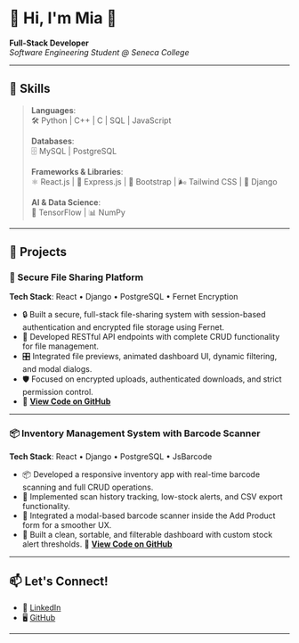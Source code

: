 # 🎨 Hi, I'm Mia 👋  
**Full-Stack Developer**  
*Software Engineering Student @ Seneca College*

---

## 🚀 Skills  
> **Languages**:  
> 🛠️ Python | C++ | C | SQL | JavaScript  
>  
> **Databases**:  
> 🗄️ MySQL | PostgreSQL  
>  
> **Frameworks & Libraries**:  
> ⚛️ React.js | 🧩 Express.js | 🎨 Bootstrap | 🌬️ Tailwind CSS | 🐍 Django  
>  
> **AI & Data Science**:  
> 🤖 TensorFlow | 📊 NumPy  

---

## 📂 Projects  

### 🔐 Secure File Sharing Platform  
**Tech Stack**: React • Django • PostgreSQL • Fernet Encryption  

- 🔒 Built a secure, full-stack file-sharing system with session-based authentication and encrypted file storage using Fernet.
- 🔧 Developed RESTful API endpoints with complete CRUD functionality for file management.
- 🎛️ Integrated file previews, animated dashboard UI, dynamic filtering, and modal dialogs.
- 🛡️ Focused on encrypted uploads, authenticated downloads, and strict permission control.
- 🔗 **[View Code on GitHub]([https://github.com/miashub/SHF-file-sharing-website](https://github.com/miashub/SHF-file-sharing-website))**
  
---

### 📦 Inventory Management System with Barcode Scanner  
**Tech Stack**: React • Django • PostgreSQL • JsBarcode  

- 📦 Developed a responsive inventory app with real-time barcode scanning and full CRUD operations.
- 📜 Implemented scan history tracking, low-stock alerts, and CSV export functionality.
- 🎯 Integrated a modal-based barcode scanner inside the Add Product form for a smoother UX.
- 🧹 Built a clean, sortable, and filterable dashboard with custom stock alert thresholds.
 🔗 **[View Code on GitHub]([https://github.com/miashub/Inventory-Management](https://github.com/miashub/Inventory-Management))**
---

## 📫 Let's Connect!  
- 🔗 [LinkedIn](linkedin.com/in/mia-shajahan)  
- 🖥️ [GitHub](https://github.com/miashub)  

---
